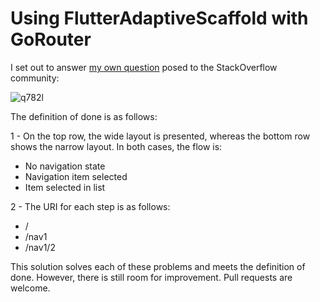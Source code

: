 # Using FlutterAdaptiveScaffold with GoRouter

I set out to answer [my own question](https://stackoverflow.com/questions/76584957/using-adaptivescaffold-from-flutter-adaptive-scaffold-with-go-router-to-show-a-l) posed to the StackOverflow community:

![q782l](https://github.com/hanskokx/flutter_adaptive_scaffold_example/assets/1911919/9cdcb3a3-0df6-43fd-b5bd-08c6a814a682)

The definition of done is as follows:

1 - On the top row, the wide layout is presented, whereas the bottom row shows the narrow layout. In both cases, the flow is:

- No navigation state
- Navigation item selected
- Item selected in list

2 - The URI for each step is as follows:

- /
- /nav1
- /nav1/2

This solution solves each of these problems and meets the definition of done. However, there is still room for improvement. Pull requests are welcome.
